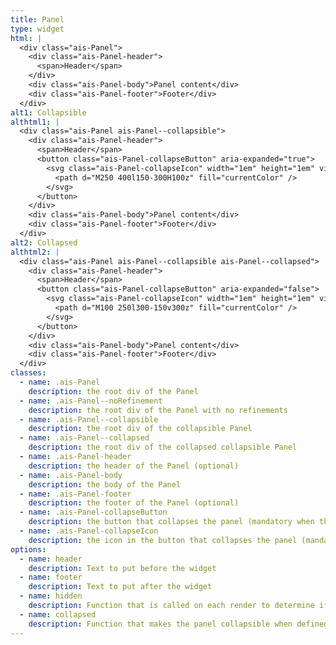 ```yaml
---
title: Panel
type: widget
html: |
  <div class="ais-Panel">
    <div class="ais-Panel-header">
      <span>Header</span>
    </div>
    <div class="ais-Panel-body">Panel content</div>
    <div class="ais-Panel-footer">Footer</div>
  </div>
alt1: Collapsible
althtml1: |
  <div class="ais-Panel ais-Panel--collapsible">
    <div class="ais-Panel-header">
      <span>Header</span>
      <button class="ais-Panel-collapseButton" aria-expanded="true">
        <svg class="ais-Panel-collapseIcon" width="1em" height="1em" viewBox="0 0 500 500">
          <path d="M250 400l150-300H100z" fill="currentColor" />
        </svg>
      </button>
    </div>
    <div class="ais-Panel-body">Panel content</div>
    <div class="ais-Panel-footer">Footer</div>
  </div>
alt2: Collapsed
althtml2: |
  <div class="ais-Panel ais-Panel--collapsible ais-Panel--collapsed">
    <div class="ais-Panel-header">
      <span>Header</span>
      <button class="ais-Panel-collapseButton" aria-expanded="false">
        <svg class="ais-Panel-collapseIcon" width="1em" height="1em" viewBox="0 0 500 500">
          <path d="M100 250l300-150v300z" fill="currentColor" />
        </svg>
      </button>
    </div>
    <div class="ais-Panel-body">Panel content</div>
    <div class="ais-Panel-footer">Footer</div>
  </div>
classes:
  - name: .ais-Panel
    description: the root div of the Panel
  - name: .ais-Panel--noRefinement
    description: the root div of the Panel with no refinements
  - name: .ais-Panel--collapsible
    description: the root div of the collapsible Panel
  - name: .ais-Panel--collapsed
    description: the root div of the collapsed collapsible Panel
  - name: .ais-Panel-header
    description: the header of the Panel (optional)
  - name: .ais-Panel-body
    description: the body of the Panel
  - name: .ais-Panel-footer
    description: the footer of the Panel (optional)
  - name: .ais-Panel-collapseButton
    description: the button that collapses the panel (mandatory when the panel is collapsible)
  - name: .ais-Panel-collapseIcon
    description: the icon in the button that collapses the panel (mandatory when the panel is collapsible)
options:
  - name: header
    description: Text to put before the widget
  - name: footer
    description: Text to put after the widget
  - name: hidden
    description: Function that is called on each render to determine if the panel has to be hidden. It returns a boolean based on the render options. The returned boolean determine if the panel is hidden.
  - name: collapsed
    description: Function that makes the panel collapsible when defined. It returns a boolean based on the render options. The returned boolean determine if the panel is collapsed.
---
```

